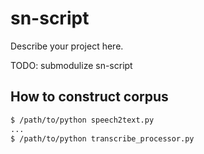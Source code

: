 # sn-script

Describe your project here.

TODO: submodulize sn-script

## How to construct corpus

```bash
$ /path/to/python speech2text.py
...
$ /path/to/python transcribe_processor.py
```
